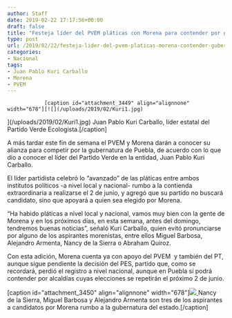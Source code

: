 ```yaml
---
author: Staff
date: 2019-02-22 17:17:56+00:00
draft: false
title: "Festeja líder del PVEM pláticas con Morena para contender por gubernatura"
type: post
url: /2019/02/22/festeja-lider-del-pvem-platicas-morena-contender-gubernatura/
categories:
- Nacional
tags:
- Juan Pablo Kuri Carballo
- Morena
- PVEM
---
```



				[caption id="attachment_3449" align="alignnone" width="678"][![](/uploads/2019/02/Kuri1.jpg)
](/uploads/2019/02/Kuri1.jpg) Juan Pablo Kuri Carballo, líder estatal del Partido Verde Ecologista.[/caption]

A más tardar este fin de semana el PVEM y Morena darán a conocer su alianza para competir por la gubernatura de Puebla, de acuerdo con lo que dio a conocer el líder del Partido Verde en la entidad, Juan Pablo Kuri Carballo.

El líder partidista celebró lo “avanzado” de las pláticas entre ambos institutos políticos -a nivel local y nacional- rumbo a la contienda extraordinaria a realizarse el 2 de junio, y agregó que su partido no buscará candidato, sino que apoyará a quien sea elegido por Morena.

“Ha habido pláticas a nivel local y nacional, vamos muy bien con la gente de Morena y en los próximos días, en esta semana, antes del domingo, tendremos buenas noticias”, señaló Kuri Carballo, quien evitó pronunciarse por alguno de los aspirantes morenistas, entre ellos Miguel Barbosa, Alejandro Armenta, Nancy de la Sierra o Abraham Quiroz.

Con esta adición, Morena cuenta ya con apoyo del PVEM  y también del PT, aunque sigue pendiente la decisión del PES, partido que, como se recordará, perdió el registro a nivel nacional, aunque en Puebla sí podrá contender por alcaldías cuyas elecciones se repetirán el próximo 2 de junio.

[caption id="attachment_3450" align="alignnone" width="678"][![](/uploads/2019/02/Kuri2.jpg)
](/uploads/2019/02/Kuri2.jpg) Nancy de la Sierra, Miguel Barbosa y Alejandro Armenta son tres de los aspirantes a candidatos por Morena rumbo a la gubernatura del estado.[/caption]		

